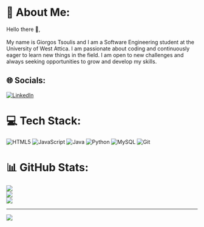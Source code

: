 # 💫 About Me:
Hello there 👋,<br><br>My name is Giorgos Tsoulis and I am a Software Engineering student at the University of West Attica. I am passionate about coding and continuously eager to learn new things in the field. I am open to new challenges and always seeking opportunities to grow and develop my skills.


## 🌐 Socials:
[![LinkedIn](https://img.shields.io/badge/LinkedIn-%230077B5.svg?logo=linkedin&logoColor=white)](https://linkedin.com/in/www.linkedin.com/in/giorgostsoulis) 

# 💻 Tech Stack:
![HTML5](https://img.shields.io/badge/html5-%23E34F26.svg?style=for-the-badge&logo=html5&logoColor=white) ![JavaScript](https://img.shields.io/badge/javascript-%23323330.svg?style=for-the-badge&logo=javascript&logoColor=%23F7DF1E) ![Java](https://img.shields.io/badge/java-%23ED8B00.svg?style=for-the-badge&logo=openjdk&logoColor=white) ![Python](https://img.shields.io/badge/python-3670A0?style=for-the-badge&logo=python&logoColor=ffdd54) ![MySQL](https://img.shields.io/badge/mysql-4479A1.svg?style=for-the-badge&logo=mysql&logoColor=white) ![Git](https://img.shields.io/badge/git-%23F05033.svg?style=for-the-badge&logo=git&logoColor=white)
# 📊 GitHub Stats:
![](https://github-readme-stats.vercel.app/api?username=GiorgosTsoulis&theme=dark&hide_border=false&include_all_commits=true&count_private=true)<br/>
![](https://github-readme-streak-stats.herokuapp.com/?user=GiorgosTsoulis&theme=dark&hide_border=false)<br/>
![](https://github-readme-stats.vercel.app/api/top-langs/?username=GiorgosTsoulis&theme=dark&hide_border=false&include_all_commits=true&count_private=true&layout=compact)

---
[![](https://visitcount.itsvg.in/api?id=GiorgosTsoulis&icon=0&color=0)](https://visitcount.itsvg.in)

<!-- Proudly created with GPRM ( https://gprm.itsvg.in ) -->
